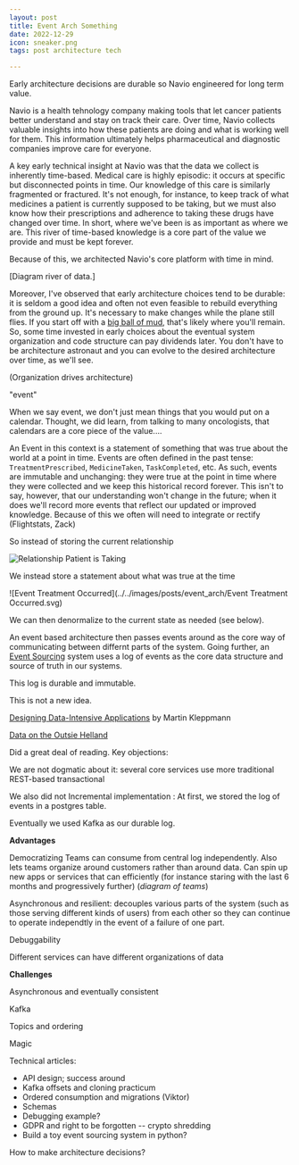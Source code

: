 ```yaml
---
layout: post
title: Event Arch Something
date: 2022-12-29
icon: sneaker.png
tags: post architecture tech 

---
```


Early architecture decisions are durable so Navio engineered for long term value.

<!--more-->

Navio is a health tehnology company making tools that let cancer patients better understand and stay on track their care.  Over time, Navio collects valuable insights into how these patients are doing and what is working well for them.  This information ultimately helps pharmaceutical and diagnostic companies improve care for everyone.

A key early technical insight at Navio was that the data we collect is inherently time-based. Medical care is highly episodic: it occurs at specific but disconnected points in time. Our knowledge of this care is similarly fragmented or fractured. It's not enough, for instance, to keep track of what medicines a patient is currently supposed to be taking, but we must also know how their prescriptions and adherence to taking these drugs have changed over time.  In short, where we've been is as important as where we are.  This river of time-based knowledge is a core part of the value we provide and must be kept forever.  

Because of this, we architected Navio's core platform with time in mind. 

[Diagram river of data.]

Moreover, I've observed that early architecture choices tend to be durable: it is seldom a good idea and often not even feasible to rebuild everything from the ground up.  It's necessary to make changes while the plane still flies. If you start off with a [big ball of mud](http://www.laputan.org/mud/mud.html), that's likely where you'll remain. So, some time invested in early choices about the eventual system organization and code structure can pay dividends later.  You don't have to be architecture astronaut and you can evolve to the desired architecture over time, as we'll see.

(Organization drives architecture)

"event" 

When we say event, we don't just mean things that you would put on a calendar.  Thought, we did learn, from talking to many oncologists, that calendars are a core piece of the value....

An Event in this context is a statement of something that was true about the world at a point in time. Events are often defined in the past tense: `TreatmentPrescribed`, `MedicineTaken`, `TaskCompleted`, etc.  As such, events are immutable and unchanging: they were true at the point in time where they were collected and we keep this historical record forever. This isn't to say, however, that our understanding won't change in the future; when it does we'll record more events that reflect our updated or improved knowledge.  Because of this we often will need to integrate or rectify (Flightstats, Zack)

So instead of storing the current relationship

<img src="../../images/posts/event_arch/Relationship Patient is Taking.svg" alt="Relationship Patient is Taking">

We instead store a statement about what was true at the time

![Event Treatment Occurred](../../images/posts/event_arch/Event Treatment Occurred.svg)

We can then denormalize to the current state as needed (see below).



An event based architecture then passes events around as the core way of communicating between differnt parts of the system. Going further, an [Event Sourcing](https://martinfowler.com/eaaDev/EventSourcing.html) system uses a log of events as the core data structure and source of truth in our systems.



This log is durable and immutable. 

This is not a new idea.

[Designing Data-Intensive Applications](https://www.oreilly.com/library/view/designing-data-intensive-applications/9781491903063/) by Martin Kleppmann

[Data on the Outsie Helland](https://www.cidrdb.org/cidr2005/papers/P12.pdf)  







Did a great deal of reading.  Key objections: 



We are not dogmatic about it: several core services use more traditional REST-based transactional 

We also did not Incremental implementation :  At first, we stored the log of events in a postgres table.

Eventually we used Kafka as our durable log.



**Advantages**

Democratizing Teams can consume from central log independently.  Also lets teams organize around customers rather than around data.  Can spin up new apps or services that can efficiently (for instance staring with the last 6 months and progressively further)  (*diagram of teams*)

Asynchronous and resilient: decouples various parts of the system (such as those serving different kinds of users) from each other so they can continue to operate independtly in the event of a failure of one part.  

Debuggability

Different services can have different organizations of data 



**Challenges**

Asynchronous and eventually consistent

Kafka

Topics and ordering

Magic



Technical articles:

* API design; success around 
* Kafka offsets and cloning practicum
* Ordered consumption and migrations (Viktor)
* Schemas
* Debugging example?
* GDPR and right to be forgotten -- crypto shredding
* Build a toy event sourcing system in python?

How to make architecture decisions?

